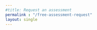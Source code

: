 ```yaml
---
#title: Request an assessment
permalink : "/free-assessment-request"
layout: single
---
```

<!-- create a form that captures name and email address. 
<h1>Get Free Assessment</h1>
  <form action="https://getform.io/f/6b4b3b1e-8b1e-4b0e-8b0a-4b0e8b1e4b0e" method="POST">
    <label for="name">Name</label>
    <input type="text" name="name" id="name" required>
    <label for="email">Email</label>
    <input type="email" name="email" id="email" required>
    <label for="url">URL</label>
    <input type="url" name="url" id="url">
    <label for="comments">Comments</label>
    <textarea name="comments" id="comments" cols="30" rows="10"></textarea>
    <input type="submit" value="Request Assessment">
  </form> -->
  <style>
<!-- The below iframe should render as full screen on a mobile responsively. Help me create css for this. -->
@media screen and (max-width: 640px) {
    iframe {
        width: 100%;
        height: 100%;
    }
}

    </style>

 <iframe width="640px" height="480px" src="https://forms.office.com/Pages/ResponsePage.aspx?id=aSJBbYh4zU2jcXbOc1vKO8Tm88vnfzFDkswIu2W86HRUNTdPU0JEVlg4VDBNQlRaNFhEMjhSWEVZNS4u&embed=true" frameborder="0" marginwidth="0" marginheight="0" style="border: none;  allowfullscreen webkitallowfullscreen mozallowfullscreen msallowfullscreen> </iframe>